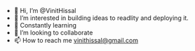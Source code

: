 - 👋 Hi, I’m @VinitHissal
- 👀 I’m interested in building ideas to readlity and deploying it.
- 🌱 Constantly learning
- 💞️ I’m looking to collaborate 
- 📫 How to reach me vinithissal@gmail.com

<!---
VinitHissal/VinitHissal is a ✨ special ✨ repository because its `README.md` (this file) appears on your GitHub profile.
You can click the Preview link to take a look at your changes.
--->
